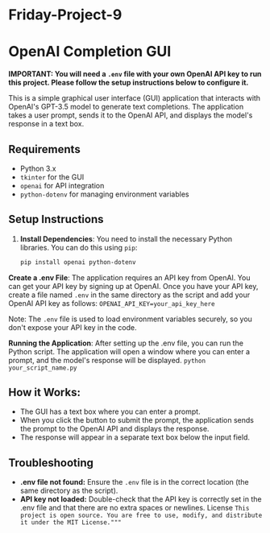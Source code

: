 # Friday-Project-9
# OpenAI Completion GUI

**IMPORTANT: You will need a `.env` file with your own OpenAI API key to run this project. Please follow the setup instructions below to configure it.**

This is a simple graphical user interface (GUI) application that interacts with OpenAI's GPT-3.5 model to generate text completions. The application takes a user prompt, sends it to the OpenAI API, and displays the model's response in a text box.

## Requirements

- Python 3.x
- `tkinter` for the GUI
- `openai` for API integration
- `python-dotenv` for managing environment variables

## Setup Instructions

1. **Install Dependencies**:
   You need to install the necessary Python libraries. You can do this using `pip`:

   ```bash
   pip install openai python-dotenv

**Create a .env File**: The application requires an API key from OpenAI. You can get your API key by signing up at OpenAI.
Once you have your API key, create a file named `.env`
in the same directory as the script and add your OpenAI API key as follows:
`OPENAI_API_KEY=your_api_key_here`

Note: The `.env` file is used to load environment variables securely, so you don't expose your API key in the code.

**Running the Application**: After setting up the .env file, you can run the Python script. The application will open a window where you can enter a prompt, and the model's response will be displayed.
`python your_script_name.py`


## How it Works:
- The GUI has a text box where you can enter a prompt.
- When you click the button to submit the prompt, the application sends the prompt to the OpenAI API and displays the response.
- The response will appear in a separate text box below the input field.

## Troubleshooting
- **.env file not found:** Ensure the `.env` file is in the correct location (the same directory as the script).
- **API key not loaded:** Double-check that the API key is correctly set in the .env file and that there are no extra spaces or newlines.
License
`This project is open source. You are free to use, modify, and distribute it under the MIT License."""`